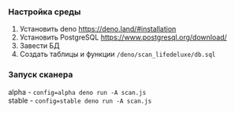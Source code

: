 ### Настройка среды 
1. Установить deno
   https://deno.land/#installation
2. Установить PostgreSQL
   https://www.postgresql.org/download/
3. Завести БД
4. Создать таблицы и функции
   `/deno/scan_lifedeluxe/db.sql`

### Запуск сканера 
alpha - `config=alpha deno run -A scan.js` <br>
stable - `config=stable deno run -A scan.js`
